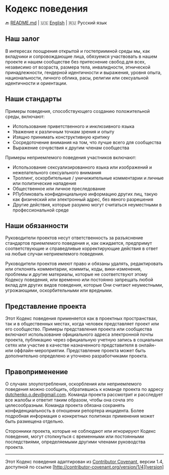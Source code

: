 # Кодекс поведения

:back: [README.md](./README-RU.md)
|
:us: [English](./CODE_OF_CONDUCT.md)
|
:ru: Русский язык

## Наш залог

В интересах поощрения открытой и гостеприимной среды мы, как вкладчики и сопровождающие лица, обязуемся участвовать в нашем проекте и нашем сообществе без притеснение свобод для всех, независимо от возраста, размера тела, инвалидности, этнической принадлежности, гендерной идентичности и выражения, уровня опыта, национальности, личного облика, расы, религии или сексуальной идентичности и ориентации.

## Наши стандарты

Примеры поведения, способствующего созданию положительной среды, включают:

* Использование приветственного и инклюзивного языка
* Уважение к различным точкам зрения и опыту
* Изящно принимать конструктивную критику
* Сосредоточение внимания на том, что лучше всего для сообщества
* Выражение сочувствия к другим членам сообщества

Примеры неприемлемого поведения участников включают:

* Использование сексуализированного языка или изображений и нежелательного сексуального внимания
* Троллинг, оскорбительные / уничижительные комментарии и личные или политические нападения
* Общественное или личное преследование
* PПубликовать конфиденциальную информацию других лиц, такую как физический или электронный адрес, без явного разрешения
* Другие действия, которые разумно могут считаться неуместными в профессиональной среде

## Наши обязанности

Руководители проектов несут ответственность за разъяснение стандартов приемлемого поведения и, как ожидается, предпримут соответствующие и справедливые корректирующие действия в ответ на любые случаи неприемлемого поведения.

Руководители проектов имеют право и обязаны удалять, редактировать или отклонять комментарии, коммиты, коды, вики-изменения, проблемы и другие материалы, которые не соответствуют этому Кодексу поведения, или временно или постоянно запрещать любой вклад для других видов поведения, которые Они считают неуместными, угрожающими, оскорбительными или вредными.

## Представление проекта

Этот Кодекс поведения применяется как в проектных пространствах, так и в общественных местах, когда человек представляет проект или его сообщество. Примеры представления проекта или сообщества включают использование официального адреса электронной почты проекта, публикацию через официальную учетную запись в социальных сетях или участие в качестве назначенного представителя в онлайн-или оффлайн-мероприятии. Представление проекта может быть дополнительно определено и уточнено разработчиками проекта.

## Правоприменение

О случаях злоупотребления, оскорбления или неприемлемого поведения можно сообщить, обратившись к команде проекта по адресу dutchenko.o.dev@gmail.com. Команда проекта рассмотрит и расследует все жалобы и ответит таким образом, чтобы она сочла это целесообразным. Команда проекта обязана сохранять конфиденциальность в отношении репортера инцидента. Более подробная информация о конкретных политиках применения может быть размещена отдельно.

Сторонники проекта, которые не соблюдают или игнорируют Кодекс поведения, могут столкнуться с временными или постоянными последствиями, определяемыми другими членами руководства проекта.

---

Этот Кодекс поведения адаптирован из [Contributor Covenant][homepage], версии 1.4, доступной по ссылке [http://contributor-covenant.org/version/1/4][version]

[homepage]: http://contributor-covenant.org
[version]: http://contributor-covenant.org/version/1/4/
